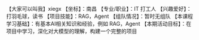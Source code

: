 【大家可以叫我】xiegx 【坐标】：南昌 【专业/职业】：IT 打工人 【兴趣爱好】：打羽毛球，读书 【项目技能】：RAG，Agent 【组队情况】：暂时无组队 【本课程学习基础】：有基本AI相关知识和经验，例如 RAG，Agent 【本期活动目标】：在项目中学习，深化对大模型的理解，构建一个完整的项目
